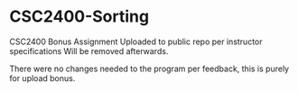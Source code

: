 # CSC2400-Sorting
CSC2400 Bonus Assignment
Uploaded to public repo per instructor specifications
Will be removed afterwards.

There were no changes needed to the program per feedback, this is purely for upload bonus.

